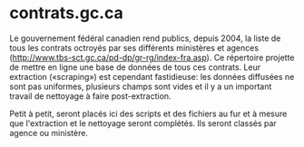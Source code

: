 contrats.gc.ca
==============

Le gouvernement fédéral canadien rend publics, depuis 2004, la liste de tous les contrats octroyés par ses différents ministères et agences (http://www.tbs-sct.gc.ca/pd-dp/gr-rg/index-fra.asp).
Ce répertoire projette de mettre en ligne une base de données de tous ces contrats.
Leur extraction («scraping») est cependant fastidieuse: les données diffusées ne sont pas uniformes, plusieurs champs sont vides et il y a un important travail de nettoyage à faire post-extraction.

Petit à petit, seront placés ici des scripts et des fichiers au fur et à mesure que l'extraction et le nettoyage seront complétés.
Ils seront classés par agence ou ministère.
